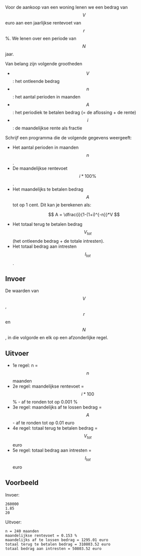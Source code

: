 Voor de aankoop van een woning lenen we een bedrag van $$V$$ euro aan een jaarlijkse rentevoet van $$r$$%. We lenen over een periode van $$N$$ jaar.

Van belang zijn volgende grootheden
* $$V$$ : het ontleende bedrag
* $$n$$ : het aantal perioden in maanden
* $$A$$ : het periodiek te betalen bedrag (= de aflossing + de rente)
* $$i$$ : de maandelijkse rente als fractie

Schrijf een programma die de volgende gegevens weergeeft:
* Het aantal perioden in maanden $$n$$.
* De maandelijkse rentevoet $$i * 100\%$$.
* Het maandelijks te betalen bedrag $$A$$ tot op 1 cent. Dit kan je berekenen als:

$$
A = \dfrac{i}{1-(1+i)^{-n}}*V
$$

* Het totaal terug te betalen bedrag $$V_{tot}$$ (het ontleende bedrag + de totale intresten).
* Het totaal bedrag aan intresten $$I_{tot}$$.

## Invoer
De waarden van $$V$$, $$r$$ en $$N$$, in die volgorde en elk op een afzonderlijke regel.

## Uitvoer
* 1e regel: n = $$n$$ maanden 
* 2e regel: maandelijkse rentevoet = $$i*100$$ % - af te ronden tot op 0.001 %
* 3e regel: maandelijks af te lossen bedrag = $$A$$ - af te ronden tot op 0.01 euro
* 4e regel: totaal terug te betalen bedrag = $$V_{tot}$$ euro
* 5e regel: totaal bedrag aan intresten = $$I_{tot}$$ euro

## Voorbeeld
Invoer:
```
260000
1.85
20
```
Uitvoer:
```
n = 240 maanden
maandelijkse rentevoet = 0.153 %
maandelijks af te lossen bedrag = 1295.01 euro
totaal terug te betalen bedrag = 310803.52 euro
totaal bedrag aan intresten = 50803.52 euro
```
